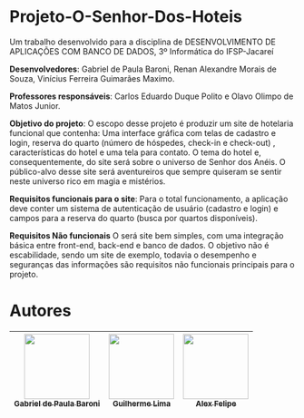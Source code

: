 # Projeto-O-Senhor-Dos-Hoteis
Um trabalho desenvolvido para a disciplina de DESENVOLVIMENTO DE APLICAÇÕES COM BANCO DE DADOS, 3º Informática do IFSP-Jacareí 

**Desenvolvedores**: Gabriel de Paula Baroni, Renan Alexandre Morais de Souza, Vinícius Ferreira Guimarães Maximo.

**Professores responsáveis**: Carlos Eduardo Duque Polito e Olavo Olimpo de Matos Junior.  

**Objetivo do projeto**: O escopo desse projeto é produzir um site de hotelaria funcional que contenha: Uma interface gráfica com telas de cadastro e login, reserva do quarto (número de hóspedes, check-in e check-out) , características do hotel e uma tela para contato.
O tema do hotel e, consequentemente, do site será sobre o universo de Senhor dos Anéis. O público-alvo desse site será aventureiros que sempre quiseram se sentir neste universo rico em magia e mistérios.  

**Requisitos funcionais para o site**: Para o total funcionamento, a aplicação deve conter um sistema de autenticação de usuário (cadastro e login) e campos para a reserva do quarto (busca por quartos disponíveis).

**Requisitos Não funcionais** O será site bem simples, com uma integração básica entre front-end, back-end e banco de dados. O objetivo não é escabilidade, sendo um site de exemplo, todavia o desempenho e seguranças das informações são requisitos não funcionais principais para o projeto.   



# Autores

| [<img loading="lazy" src="https://https://avatars.githubusercontent.com/u/111576177?v=4" width=115><br><sub>Gabriel de Paula Baroni</sub>](https://github.com/camilafernanda) |  [<img loading="lazy" src="https://avatars.githubusercontent.com/u/30351153?v=4" width=115><br><sub>Guilherme Lima</sub>](https://github.com/guilhermeonrails) |  [<img loading="lazy" src="https://avatars.githubusercontent.com/u/8989346?v=4" width=115><br><sub>Alex Felipe</sub>](https://github.com/alexfelipe) |
| :---: | :---: | :---: |








